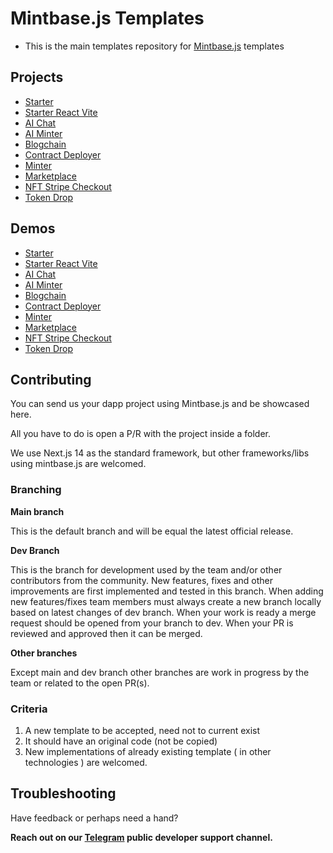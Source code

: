 # Mintbase.js Templates

- This is the main templates repository for [Mintbase.js](https://github.com/mintbase/mintbase-js) templates

## Projects

- [Starter](./starter/next-js/)
- [Starter React Vite](./starter/react-vite/)
- [AI Chat](./ai-chat)
- [AI Minter](./ai-minter)
- [Blogchain](./blogchain/)
- [Contract Deployer](./contract-deployer)
- [Minter](./minter)
- [Marketplace](./marketplace)
- [NFT Stripe Checkout](./nft-stripe-checkout)
- [Token Drop](./simple-token-drop)

  
  

## Demos

 
- [Starter](https://mintbase-starter.vercel.app)
- [Starter React Vite](https://mintbase-starter.vercel.app)
- [AI Chat](https://ai-chat-template-mintbase.vercel.app)
- [AI Minter](https://ai-minter.vercel.app/)
- [Blogchain](https://blogchain-template.vercel.app)
- [Contract Deployer](https://contract-deployer-template.vercel.app/)
- [Minter](https://minter-template.vercel.app/)
- [Marketplace](https://marketplace-template.vercel.app)
- [NFT Stripe Checkout](https://nft-stripe-checkout.vercel.app)
- [Token Drop](https://token-drop-template.vercel.app)

  
  

## Contributing

  

You can send us your dapp project using Mintbase.js and be showcased here.

All you have to do is open a P/R with the project inside a folder.

We use Next.js 14 as the standard framework, but other frameworks/libs using mintbase.js are welcomed.

  

### Branching

 **Main branch**

This is the default branch and will be equal the latest official release.

 **Dev Branch**

This is the branch for development used by the team and/or other contributors from the community. New features, fixes and other improvements are first implemented and tested in this branch. When adding new features/fixes team members must always create a new branch locally based on latest changes of dev branch. When your work is ready a merge request should be opened from your branch to dev. When your PR is reviewed and approved then it can be merged.

 **Other branches**

Except main and dev branch other branches are work in progress by the team or related to the open PR(s).

### Criteria
 1. A new template to be accepted, need not to current exist
 2. It should have an original code (not be copied)
 3. New implementations of already existing template ( in other technologies ) are welcomed.


## Troubleshooting

Have feedback or perhaps need a hand?

**Reach out on our  [Telegram](https://t.me/mintdev)  public developer support channel.**